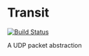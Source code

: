 # Transit
[![Build Status](https://travis-ci.org/crhino/transit.svg?branch=master)](https://travis-ci.org/crhino/transit)

A UDP packet abstraction
